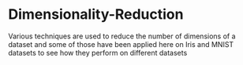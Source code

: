 # Dimensionality-Reduction
Various techniques are used to reduce the number of dimensions of a dataset and some of those have been applied here on Iris and MNIST datasets to see how they perform on different datasets
